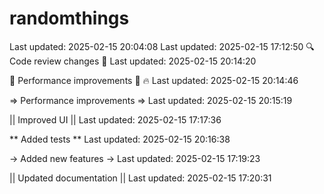 # randomthings
Last updated: 2025-02-15 20:04:08
Last updated: 2025-02-15 17:12:50
🔍 Code review changes 🎨
Last updated: 2025-02-15 20:14:20

🚀 Performance improvements 🎨 🔥
Last updated: 2025-02-15 20:14:46

=> Performance improvements =>
Last updated: 2025-02-15 20:15:19

|| Improved UI ||
Last updated: 2025-02-15 17:17:36

** Added tests **
Last updated: 2025-02-15 20:16:38

-> Added new features ->
Last updated: 2025-02-15 17:19:23

|| Updated documentation ||
Last updated: 2025-02-15 17:20:31
